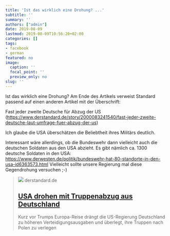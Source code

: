 ```yaml
---
title: 'Ist das wirklich eine Drohung? ...'
subtitle: ''
summary: ''
authors: ["admin"]
date: 2019-08-09
lastmod: 2019-08-09T10:56:20+02:00
categories: []
tags:
- facebook
- german
featured: no
image:
  caption: ''
  focal_point: ''
  preview_only: no
slug: ''
---
```

Ist das wirklich eine Drohung? Am Ende des Artikels verweist Standard passend auf einen anderen Artikel mit der Überschrift:

Fast jeder zweite Deutsche für Abzug der US (https://www.derstandard.de/story/2000083241540/fast-jeder-zweite-deutsche-laut-umfrage-fuer-abzug-der-us)

Ich glaube die USA überschätzen die Beliebtheit ihres Militärs deutlich. 

Interessant wäre allerdings, ob die Bundeswehr dann vielleicht auch die deutschen Soldaten aus den USA abzieht. Es gibt nämlich ca. 1300 deutsche Soldaten in den USA: https://www.derwesten.de/politik/bundeswehr-hat-80-standorte-in-den-usa-id6363573.html
Vielleicht sollte unsere Regierung mal diese Gegendrohung versuchen ;-)
> [![](https://de.staticfiles.at/img/meta/meta_image_1200x630-4d0796cf00.png)](https://www.derstandard.de/story/2000107227169/usa-drohen-mit-truppenabzug-aus-deutschland)
> derstandard.de
> ## [USA drohen mit Truppenabzug aus Deutschland](https://www.derstandard.de/story/2000107227169/usa-drohen-mit-truppenabzug-aus-deutschland)
>
>Kurz vor Trumps Europa-Reise drängt die US-Regierung Deutschland zu höheren Verteidigungsausgaben und überlegt, ihre Truppen nach Polen zu verlegen


